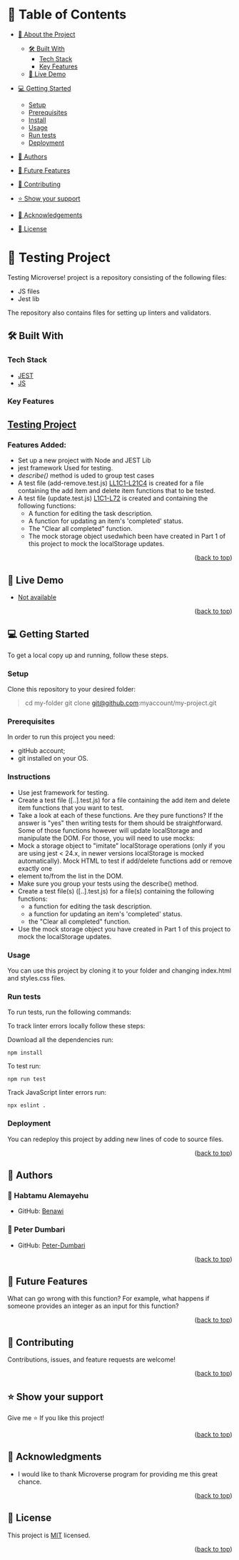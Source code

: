 <a name="readme-top"></a>

# 📗 Table of Contents

- [📖 About the Project](#about-project)
  - [🛠 Built With](#built-with)
    - [Tech Stack](#tech-stack)
    - [Key Features](#key-features)
  - [🚀 Live Demo](#live-demo)
- [💻 Getting Started](#getting-started)
  - [Setup](#setup)
  - [Prerequisites](#prerequisites)
  - [Install](#install)
  - [Usage](#usage)
  - [Run tests](#run-tests)
  - [Deployment](#triangular_flag_on_post-deployment)
- [👥 Authors](#authors)
- [🔭 Future Features](#future-features)
- [🤝 Contributing](#contributing)
- [⭐️ Show your support](#support)
- [🙏 Acknowledgements](#acknowledgements)

- [📝 License](#license)

# 📖 Testing Project <a name="about-project"></a>

Testing Microverse! project is a repository consisting of the following files:

- JS files
- Jest lib

The repository also contains files for setting up linters and validators.

## 🛠 Built With <a name="built-with"></a>

### Tech Stack <a name="tech-stack"></a>

  <ul>
    <li><a href="https://jestjs.io/">JEST</a></li>
      <li><a href="https://microverse.notion.site/HTML-CSS-Get-a-head-start-275eb85fd34b4416aa06ec635d69cdaf">JS</a></li>
 
  </ul>

### Key Features <a name="key-features"></a>

## [Testing Project](https://github.com/microverseinc/curriculum-transversal-skills/blob/main/testing/testing_practice.md)

### Features Added:

- Set up a new project with Node and JEST Lib
- jest framework Used for testing.
- *describe()* method is uded to group test cases
- A test file (add-remove.test.js) [LL1C1-L21C4](https://github.com/Benawi/Microverse-Testing-ToDolist/blob/08e120a6a08a46fe73ec7545602ea010aaec2f33/src/test/add-remove.test.js#LL1C1-L21C4) is created for a file containing the add item and delete item functions that to be tested.
- A test file (update.test.js) [L1C1-L72](https://github.com/Benawi/Microverse-TestingToDolist/blob/99d01b6e450c1bc24be68f746ecbd8071540f510/src/test/update.test.js#L1C1-L72) is created and containing the following functions:
   - A function for editing the task description.
   - A function for updating an item's 'completed' status.
   - The "Clear all completed" function.
   - The mock storage object usedwhich been  have created in Part 1 of this project to mock the localStorage updates.

<p align="right">(<a href="#readme-top">back to top</a>)</p>

## 🚀 Live Demo <a name="live-demo"></a>

- [Not available](#)

<p align="right">(<a href="#readme-top">back to top</a>)</p>

## 💻 Getting Started <a name="getting-started"></a>

To get a local copy up and running, follow these steps.

### Setup

Clone this repository to your desired folder:

> cd my-folder
> git clone git@github.com:myaccount/my-project.git

### Prerequisites

In order to run this project you need:

- gitHub account;
- git installed on your OS.

### Instructions
- Use jest framework for testing.
- Create a test file ([..].test.js) for a file containing the add item and delete item functions that you want to test.
- Take a look at each of these functions. Are they pure functions? If the answer is "yes" then writing tests for them should be straightforward. Some of those functions however will update localStorage and manipulate the DOM. For those, you will need to use mocks:
- Mock a storage object to "imitate" localStorage operations (only if you are using jest < 24.x, in newer versions localStorage is mocked automatically).
Mock HTML to test if add/delete functions add or remove exactly one <li> element to/from the list in the DOM.
- Make sure you group your tests using the describe() method.
- Create a test file(s) ([..].test.js) for a file(s) containing the following functions:
   - a function for editing the task description.
   - a function for updating an item's 'completed' status.
   - the "Clear all completed" function.
- Use the mock storage object you have created in Part 1 of this project to mock the localStorage updates.
### Usage

You can use this project by cloning it to your folder and changing index.html and styles.css files.

### Run tests

To run tests, run the following commands:

To track linter errors locally follow these steps:

Download all the dependencies run:

```
npm install
```

To test run:

```
npm run test
```

Track JavaScript linter errors run:

```
npx eslint .
```

### Deployment

You can redeploy this project by adding new lines of code to source files.

<p align="right">(<a href="#readme-top">back to top</a>)</p>

## 👥 Authors <a name="authors"></a>

### 👤 Habtamu Alemayehu

- GitHub: [Benawi](https://github.com/Benawi)

### 👤 Peter Dumbari

- GitHub: [Peter-Dumbari](https://github.com/Peter-Dumbari)

<p align="right">(<a href="#readme-top">back to top</a>)</p>

## 🔭 Future Features <a name="future-features"></a>

What can go wrong with this function? For example, what happens if someone provides an integer as an input for this function?

<p align="right">(<a href="#readme-top">back to top</a>)</p>

## 🤝 Contributing <a name="contributing"></a>

Contributions, issues, and feature requests are welcome!

<p align="right">(<a href="#readme-top">back to top</a>)</p>

## ⭐️ Show your support <a name="support"></a>

Give me ⭐️ If you like this project!

<p align="right">(<a href="#readme-top">back to top</a>)</p>

## 🙏 Acknowledgments <a name="acknowledgements"></a>

- I would like to thank Microverse program for providing me this great chance.

<p align="right">(<a href="#readme-top">back to top</a>)</p>

## 📝 License <a name="license"></a>

This project is [MIT](./MIT.md) licensed.

<p align="right">(<a href="#readme-top">back to top</a>)</p>
